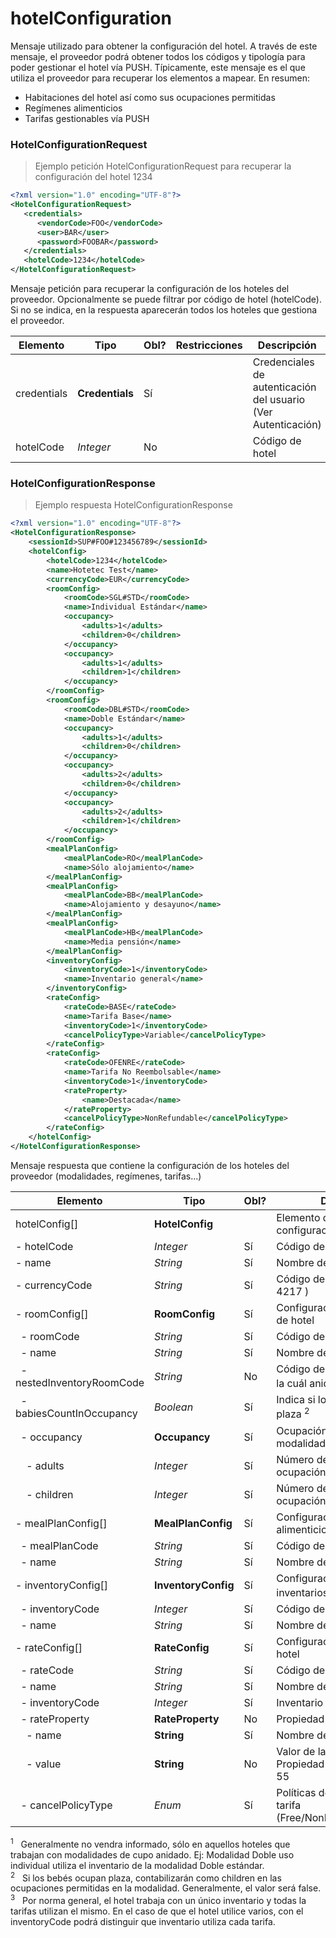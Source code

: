 # hotelConfiguration

Mensaje utilizado para obtener la configuración del hotel. A través de este mensaje, el proveedor podrá obtener todos 
los códigos y tipología para poder gestionar el hotel vía PUSH. Típicamente, este mensaje es el que utiliza el proveedor 
para recuperar los elementos a mapear. En resumen:

- Habitaciones del hotel así como sus ocupaciones permitidas
- Regímenes alimenticios
- Tarifas gestionables vía PUSH

### HotelConfigurationRequest

> Ejemplo petición HotelConfigurationRequest para recuperar la configuración del hotel 1234

````xml
<?xml version="1.0" encoding="UTF-8"?>
<HotelConfigurationRequest>
   <credentials>
      <vendorCode>FOO</vendorCode>
      <user>BAR</user>
      <password>FOOBAR</password>
   </credentials>
   <hotelCode>1234</hotelCode>
</HotelConfigurationRequest>
````

Mensaje petición para recuperar la configuración de los hoteles del proveedor. 
Opcionalmente se puede filtrar por código de hotel (hotelCode). 
Si no se indica, en la respuesta aparecerán todos los hoteles que gestiona el proveedor.
 
Elemento | Tipo | Obl? | Restricciones | Descripción
--------- | ----------- | ----------- | ----------- | -----------
credentials | **Credentials** | Sí | |Credenciales de autenticación del usuario (Ver Autenticación)
hotelCode | *Integer* | No | |Código de hotel

### HotelConfigurationResponse

> Ejemplo respuesta HotelConfigurationResponse

````xml
<?xml version="1.0" encoding="UTF-8"?>
<HotelConfigurationResponse>
    <sessionId>SUP#FOO#123456789</sessionId>
    <hotelConfig>
        <hotelCode>1234</hotelCode>
        <name>Hotetec Test</name>
        <currencyCode>EUR</currencyCode>
        <roomConfig>
            <roomCode>SGL#STD</roomCode>
            <name>Individual Estándar</name>
            <occupancy>
                <adults>1</adults>
                <children>0</children>
            </occupancy>
            <occupancy>
                <adults>1</adults>
                <children>1</children>
            </occupancy>
        </roomConfig>        
        <roomConfig>
            <roomCode>DBL#STD</roomCode>
            <name>Doble Estándar</name>
            <occupancy>
                <adults>1</adults>
                <children>0</children>
            </occupancy>
            <occupancy>
                <adults>2</adults>
                <children>0</children>
            </occupancy>
            <occupancy>
                <adults>2</adults>
                <children>1</children>
            </occupancy>
        </roomConfig>
        <mealPlanConfig>
            <mealPlanCode>RO</mealPlanCode>
            <name>Sólo alojamiento</name>
        </mealPlanConfig>
        <mealPlanConfig>
            <mealPlanCode>BB</mealPlanCode>
            <name>Alojamiento y desayuno</name>
        </mealPlanConfig>
        <mealPlanConfig>
            <mealPlanCode>HB</mealPlanCode>
            <name>Media pensión</name>
        </mealPlanConfig>
        <inventoryConfig>
            <inventoryCode>1</inventoryCode>
            <name>Inventario general</name>
        </inventoryConfig>
        <rateConfig>
            <rateCode>BASE</rateCode>
            <name>Tarifa Base</name>
            <inventoryCode>1</inventoryCode>
            <cancelPolicyType>Variable</cancelPolicyType>
        </rateConfig>
        <rateConfig>
            <rateCode>OFENRE</rateCode>
            <name>Tarifa No Reembolsable</name>
            <inventoryCode>1</inventoryCode>
            <rateProperty>
                <name>Destacada</name>
            </rateProperty>
            <cancelPolicyType>NonRefundable</cancelPolicyType>
        </rateConfig>        
    </hotelConfig>
</HotelConfigurationResponse>
````

Mensaje respuesta que contiene la configuración de los hoteles del proveedor (modalidades, regímenes, tarifas...)

Elemento | Tipo | Obl? | Descripción
--------- | ----------- | ----------- | -----------
hotelConfig[] | **HotelConfig** | |Elemento que contiene la configuración del hotel
- hotelCode | *Integer* | Sí | Código de hotel
- name | *String* | Sí |Nombre de hotel
- currencyCode | *String* | Sí | Código de divisa (Códigos  ISO 4217 )
- roomConfig[] | **RoomConfig** | Sí | Configuración de la modalidad de hotel
&nbsp;&nbsp;- roomCode | *String* | Sí |Código de modalidad
&nbsp;&nbsp;- name | *String* | Sí | Nombre de modalidad
&nbsp;&nbsp;- nestedInventoryRoomCode | *String* | No | Código de la modalidad sobre la cuál anida el inventario <sup>1</sup>
&nbsp;&nbsp;- babiesCountInOccupancy | *Boolean* | Sí | Indica si los bebés ocupan plaza <sup>2</sup>
&nbsp;&nbsp;- occupancy | **Occupancy** | Sí | Ocupación permitida en la modalidad
&nbsp;&nbsp;&nbsp;&nbsp;- adults | *Integer* | Sí | Número de adultos de la ocupación
&nbsp;&nbsp;&nbsp;&nbsp;- children | *Integer* | Sí | Número de niños de la ocupación
- mealPlanConfig[] | **MealPlanConfig** | Sí | Configuración de la regímenes alimenticios de hotel
&nbsp;&nbsp;- mealPlanCode | *String* | Sí |Código de régimen alimentício
&nbsp;&nbsp;- name | *String* | Sí | Nombre de régimen alimentício
- inventoryConfig[] | **InventoryConfig** | Sí | Configuración de los inventarios del hotel <sup>3</sup>
&nbsp;&nbsp;- inventoryCode | *Integer* | Sí |Código de inventario
&nbsp;&nbsp;- name | *String* | Sí | Nombre de inventario
- rateConfig[] | **RateConfig** | Sí | Configuración de las tarifas del hotel
&nbsp;&nbsp;- rateCode | *String* | Sí |Código de tarifa
&nbsp;&nbsp;- name | *String* | Sí | Nombre de tarifa
&nbsp;&nbsp;- inventoryCode | *Integer* | Sí | Inventario asociado a la tarifa
&nbsp;&nbsp;- rateProperty | **RateProperty** | No | Propiedad de la tarifa
&nbsp;&nbsp;&nbsp;&nbsp;- name | **String** | Sí | Nombre de la propiedad
&nbsp;&nbsp;&nbsp;&nbsp;- value | **String** | No | Valor de la propiedad. Ej: Propiedad Mayores de, value 55
&nbsp;&nbsp;- cancelPolicyType | *Enum* | Sí | Políticas de cancelación de la tarifa (Free/NonRefundable/Variable)


<aside class="notice">
<sup>1</sup>&nbsp;&nbsp;&nbsp;Generalmente no vendra informado, sólo en aquellos hoteles que trabajan con modalidades de cupo anidado. Ej: Modalidad Doble uso individual
 utiliza el inventario de la modalidad Doble estándar.
</aside>

<aside class="notice">
<sup>2</sup>&nbsp;&nbsp;&nbsp;Si los bebés ocupan plaza, contabilizarán como children en las ocupaciones permitidas en la modalidad. 
Generalmente, el valor será false.
</aside>

<aside class="notice">
<sup>3</sup>&nbsp;&nbsp;&nbsp;Por norma general, el hotel trabaja con un único inventario y todas la tarifas utilizan el mismo.
En el caso de que el hotel utilice varios, con el inventoryCode podrá distinguir que inventario utiliza cada tarifa.
</aside>

